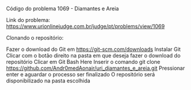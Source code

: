 Código do problema 1069 - Diamantes e Areia

Link do problema: https://www.urionlinejudge.com.br/judge/pt/problems/view/1069

Clonando o repositório:

Fazer o download do Git em https://git-scm.com/downloads
Instalar Git
Clicar com o botão direito na pasta em que deseja fazer o download do repositório
Clicar em Git Bash Here
Inserir o comando git clone https://github.com/Andr0medAonair/uri_diamantes_e_areia.git
Pressionar enter e aguardar o processo ser finalizado
O repositório será disponibilizado na pasta escolhida
